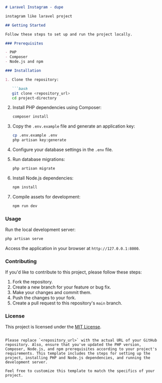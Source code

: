 
```markdown
# Laravel Instagram - dupe

instagram like laravel project

## Getting Started

Follow these steps to set up and run the project locally.

### Prerequisites

- PHP
- Composer
- Node.js and npm

### Installation

1. Clone the repository:

   ```bash
   git clone <repository_url>
   cd project-directory
   ```

2. Install PHP dependencies using Composer:

   ```bash
   composer install
   ```

3. Copy the `.env.example` file and generate an application key:

   ```bash
   cp .env.example .env
   php artisan key:generate
   ```

4. Configure your database settings in the `.env` file.

5. Run database migrations:

   ```bash
   php artisan migrate
   ```

6. Install Node.js dependencies:

   ```bash
   npm install
   ```

7. Compile assets for development:

   ```bash
   npm run dev
   ```

### Usage

Run the local development server:

```bash
php artisan serve
```

Access the application in your browser at `http://127.0.0.1:8000`.

### Contributing

If you'd like to contribute to this project, please follow these steps:

1. Fork the repository.
2. Create a new branch for your feature or bug fix.
3. Make your changes and commit them.
4. Push the changes to your fork.
5. Create a pull request to this repository's `main` branch.

### License

This project is licensed under the [MIT License](LICENSE).
```

Please replace `<repository_url>` with the actual URL of your GitHub repository. Also, ensure that you've updated the PHP version, Composer, Node.js, and npm prerequisites according to your project's requirements. This template includes the steps for setting up the project, installing PHP and Node.js dependencies, and running the development server.

Feel free to customize this template to match the specifics of your project.
